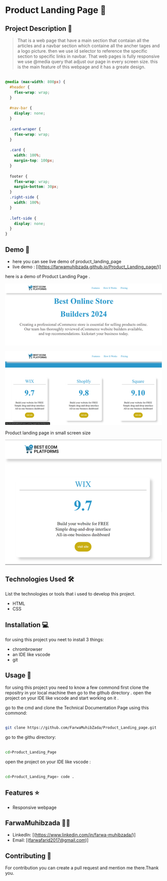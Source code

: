 # Product Landing Page 🚀

## Project Description 📝

> That is a web page that have a main section that contaian all the articles and a navbar section which containe all the ancher tages and a logo picture. then we use id selector to reference the specific section to specific links in navbar. That web pages is fully responsive we use @media query that adjust our page in every screen size. this is the main feature of this webpage and it has a greate design. 



```css

@media (max-width: 800px) {
  #header {
    flex-wrap: wrap;
  }

  #nav-bar {
    display: none;
  }

  .card-wraper {
    flex-wrap: wrap; 
  }

  .card {
    width: 100%;
    margin-top: 100px; 
  }

  footer {
    flex-wrap: wrap;
    margin-bottom: 30px;
  }
  .right-side {
    width: 100%;
  }

  .left-side {
    display: none;
  } 
}

```



## Demo 📸
- here you can see live demo of product_landing_page
- live demo : [(https://farwamuhibzada.github.io/Product_Landing_page/)]

here is a demo of Product Landing Page .

![first page](./images/Capture2.PNG)

![second page](./images/Capture3.PNG)

Product landing page in small screen size

![small screen size](./images/responsive.PNG)

## Technologies Used 🛠️

List the technologies or tools that i used to develop this project. 
- HTML
- CSS


## Installation 💻

for using this project you neet to install 3 things:

- chrombrowser
- an IDE like vscode
- git



## Usage 🎯

for using this project you need to know a few commond first clone the repositry in yor local machine then go to the github directory . open the project on your IDE like vscode and start working on it .


go to the cmd and clone the Technical Documentation Page 
using this commond:
```bash

git clone https://github.com/FarwaMuhibZada/Product_Landing_page.git 
```
go to the githu directory:
```bash

cd>Product_Landing_Page

```
open the project on your IDE like vscode :

```bash

cd>Product_Landing_Page> code .

```


## Features ⭐
- Responsive webpage


## FarwaMuhibzada 👩‍💻



- LinkedIn: [(https://www.linkedin.com/in/farwa-muhibzada/)]
- Email: [(farwafarid2017@gmail.com)]

## Contributing 🤝
For contribution you can create a pull request and mention me there.Thank you.




